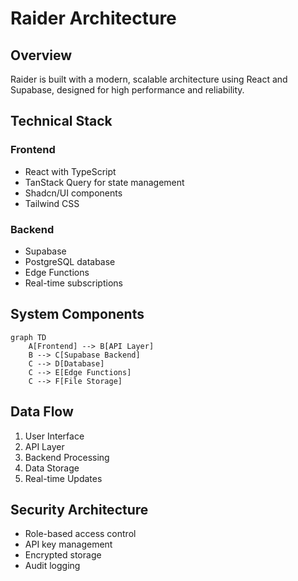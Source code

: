 # Raider Architecture

## Overview

Raider is built with a modern, scalable architecture using React and Supabase, designed for high performance and reliability.

## Technical Stack

### Frontend
- React with TypeScript
- TanStack Query for state management
- Shadcn/UI components
- Tailwind CSS

### Backend
- Supabase
- PostgreSQL database
- Edge Functions
- Real-time subscriptions

## System Components

```mermaid
graph TD
    A[Frontend] --> B[API Layer]
    B --> C[Supabase Backend]
    C --> D[Database]
    C --> E[Edge Functions]
    C --> F[File Storage]
```

## Data Flow

1. User Interface
2. API Layer
3. Backend Processing
4. Data Storage
5. Real-time Updates

## Security Architecture

- Role-based access control
- API key management
- Encrypted storage
- Audit logging